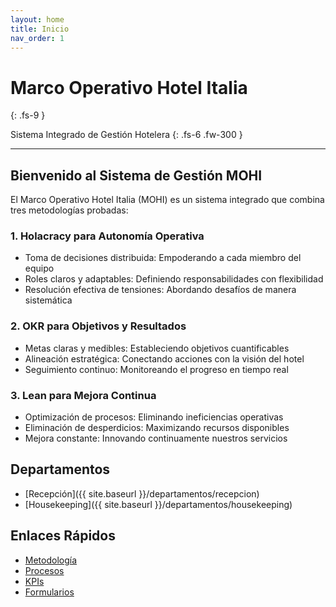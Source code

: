 ```yaml
---
layout: home
title: Inicio
nav_order: 1
---
```


# Marco Operativo Hotel Italia
{: .fs-9 }

Sistema Integrado de Gestión Hotelera
{: .fs-6 .fw-300 }

---

## Bienvenido al Sistema de Gestión MOHI

El Marco Operativo Hotel Italia (MOHI) es un sistema integrado que combina tres metodologías probadas:

### 1. Holacracy para Autonomía Operativa
- Toma de decisiones distribuida: Empoderando a cada miembro del equipo
- Roles claros y adaptables: Definiendo responsabilidades con flexibilidad
- Resolución efectiva de tensiones: Abordando desafíos de manera sistemática

### 2. OKR para Objetivos y Resultados
- Metas claras y medibles: Estableciendo objetivos cuantificables
- Alineación estratégica: Conectando acciones con la visión del hotel
- Seguimiento continuo: Monitoreando el progreso en tiempo real

### 3. Lean para Mejora Continua
- Optimización de procesos: Eliminando ineficiencias operativas
- Eliminación de desperdicios: Maximizando recursos disponibles
- Mejora constante: Innovando continuamente nuestros servicios

## Departamentos

- [Recepción]({{ site.baseurl }}/departamentos/recepcion)
- [Housekeeping]({{ site.baseurl }}/departamentos/housekeeping)

## Enlaces Rápidos

- [Metodología](./metodologia)
- [Procesos](./procesos)
- [KPIs](./kpis)
- [Formularios](./formularios)